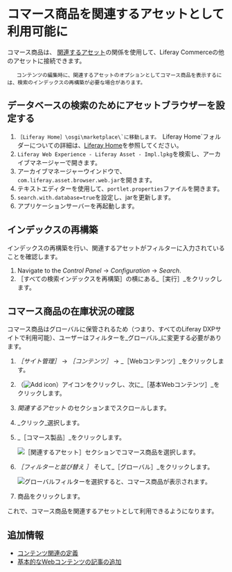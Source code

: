# コマース商品を関連するアセットとして利用可能に

コマース商品は、 [関連するアセット](https://help.liferay.com/hc/articles/360028820532-Defining-Content-Relationships)の関係を使用して、Liferay Commerceの他のアセットに接続できます。

```{note}
   コンテンツの編集時に、関連するアセットのオプションとしてコマース商品を表示するには、検索のインデックスの再構築が必要な場合があります。
```

## データベースの検索のためにアセットブラウザーを設定する

1. ``［Liferay Home］\osgi\marketplace\`に移動します。 ``Liferay Home`フォルダーについての詳細は、[Liferay Home](https://learn.liferay.com/dxp/latest/en/installation-and-upgrades/reference/liferay-home.html)を参照してください。
1. `Liferay Web Experience - Liferay Asset - Impl.lpkg`を検索し、アーカイブマネージャーで開きます。
1. アーカイブマネージャーウインドウで、`com.liferay.asset.browser.web.jar`を開きます。
1. テキストエディターを使用して、`portlet.properties`ファイルを開きます。
1. `search.with.database=true`を設定し、jarを更新します。
1. アプリケーションサーバーを再起動します。

## インデックスの再構築

インデックスの再構築を行い、関連するアセットがフィルターに入力されていることを確認します。

1. Navigate to the _Control Panel_ &rarr; _Configuration_ &rarr; _Search_.
1. ［すべての検索インデックスを再構築］の横にある_［実行］_をクリックします。

## コマース商品の在庫状況の確認

コマース商品はグローバルに保管されるため（つまり、すべてのLiferay DXPサイトで利用可能）、ユーザーはフィルターを_グローバル_に変更する必要があります。

1. _［サイト管理］_ &rarr; _［コンテンツ］_ &rarr; _［Webコンテンツ］_をクリックします。
1. （![Add icon](../../images/icon-add.png)）アイコンをクリックし、次に_［基本Webコンテンツ］_をクリックします。
1. _関連するアセット_ のセクションまでスクロールします。
1. _クリック_選択します。
1. _［コマース製品］_をクリックします。

     ![［関連するアセット］セクションでコマース商品を選択します。](./enabling-commerce-products-as-related-assets/images/01.png)

1. _［フィルターと並び替え ］_ そして_［グローバル］_をクリックします。

     ![グローバルフィルターを選択すると、コマース商品が表示されます。](./enabling-commerce-products-as-related-assets/images/02.png)

1. 商品をクリックします。

これで、コマース商品を関連するアセットとして利用できるようになります。

## 追加情報

* [コンテンツ関連の定義](https://help.liferay.com/hc/articles/360028820532-Defining-Content-Relationships)
* [基本的なWebコンテンツの記事の追加](https://learn.liferay.com/dxp/latest/en/content-authoring-and-management/web-content/user-guide/web-content-articles/adding-a-basic-web-content-article.html)
